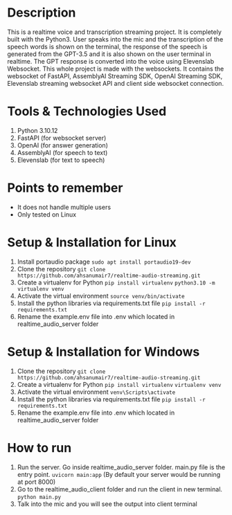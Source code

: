 # Description
This is a realtime voice and transcription streaming project. It is completely built with the Python3.
User speaks into the mic and the transcription of the speech words is shown on the terminal, the response of the speech is generated from the GPT-3.5 and it is also shown on the user terminal in realtime. The GPT response is converted into the voice using Elevenslab Websocket.
This whole project is made with the websockets. It contains the websocket of FastAPI, AssemblyAI Streaming SDK, OpenAI Streaming SDK, Elevenslab streaming websocket API and client side websocket connection.


# Tools & Technologies Used
1. Python 3.10.12
2. FastAPI (for websocket server)
3. OpenAI (for answer generation)
4. AssemblyAI (for speech to text)
5. Elevenslab (for text to speech)

# Points to remember
- It does not handle multiple users
- Only tested on Linux

# Setup & Installation for Linux
1. Install portaudio package
`sudo apt install portaudio19-dev`
2. Clone the repository
`git clone https://github.com/ahsanumair7/realtime-audio-streaming.git`
3. Create a virtualenv for Python
`pip install virtualenv`
`python3.10 -m virtualenv venv`
4. Activate the virtual environment
`source venv/bin/activate`
5. Install the python libraries via requirements.txt file
`pip install -r requirements.txt`
6. Rename the example.env file into .env which located in realtime_audio_server folder

# Setup & Installation for Windows
1. Clone the repository
`git clone https://github.com/ahsanumair7/realtime-audio-streaming.git`
2. Create a virtualenv for Python
`pip install virtualenv`
`virtualenv venv`
3. Activate the virtual environment
`venv\Scripts\activate`
4. Install the python libraries via requirements.txt file
`pip install -r requirements.txt`
5. Rename the example.env file into .env which located in realtime_audio_server folder

# How to run
1. Run the server. Go inside realtime_audio_server folder. main.py file is the entry point.
`uvicorn main:app` (By default your server would be running at port 8000)
2. Go to the realtime_audio_client folder and run the client in new terminal.
`python main.py`
3. Talk into the mic and you will see the output into client terminal